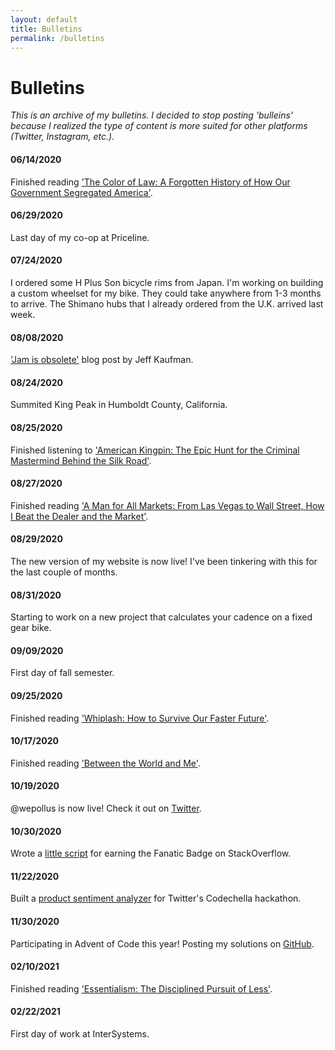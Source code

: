 ```yaml
---
layout: default
title: Bulletins
permalink: /bulletins
---
```

# Bulletins

*This is an archive of my bulletins. I decided to stop posting 'bulleins' because I realized the type of content is more suited for other platforms (Twitter, Instagram, etc.).*

#### 06/14/2020
Finished reading ['The Color of Law: A Forgotten History of How Our Government Segregated America'](https://www.goodreads.com/book/show/32191706-the-color-of-law).

#### 06/29/2020
Last day of my co-op at Priceline.

#### 07/24/2020
I ordered some H Plus Son bicycle rims from Japan. I'm working on building a custom wheelset for my bike. They could take anywhere from 1-3 months to arrive. The Shimano hubs that I already ordered from the U.K. arrived last week.

#### 08/08/2020
['Jam is obsolete'](https://www.jefftk.com/p/jam-is-obsolete) blog post by Jeff Kaufman.

#### 08/24/2020
Summited King Peak in Humboldt County, California.

#### 08/25/2020
Finished listening to ['American Kingpin: The Epic Hunt for the Criminal Mastermind Behind the Silk Road'](https://www.goodreads.com/book/show/31920777-american-kingpin?from_search=true&from_srp=true&qid=m1AnOQ5bmU&rank=1).

#### 08/27/2020
Finished reading ['A Man for All Markets: From Las Vegas to Wall Street, How I Beat the Dealer and the Market'](https://www.goodreads.com/book/show/25733505-a-man-for-all-markets).

#### 08/29/2020
The new version of my website is now live! I've been tinkering with this for the last couple of months.

#### 08/31/2020
Starting to work on a new project that calculates your cadence on a fixed gear bike.

#### 09/09/2020
First day of fall semester.

#### 09/25/2020
Finished reading ['Whiplash: How to Survive Our Faster Future'](https://www.goodreads.com/book/show/28450775-whiplash).

#### 10/17/2020
Finished reading ['Between the World and Me'](https://www.goodreads.com/book/show/25489625-between-the-world-and-me).

#### 10/19/2020
@wepollus is now live! Check it out on [Twitter](https://twitter.com/wepollus).

#### 10/30/2020
Wrote a [little script](https://github.com/walkersutton/StackOverflow-Fanatic) for earning the Fanatic Badge on StackOverflow.

#### 11/22/2020
Built a [product sentiment analyzer](https://github.com/schneiderryan/codechella2020) for Twitter's Codechella hackathon.

#### 11/30/2020
Participating in Advent of Code this year! Posting my solutions on [GitHub](https://github.com/walkersutton/advent_of_code/tree/main/2020).

#### 02/10/2021
Finished reading ['Essentialism: The Disciplined Pursuit of Less'](https://www.goodreads.com/book/show/18077875-essentialism).

#### 02/22/2021
First day of work at InterSystems.